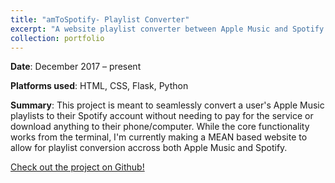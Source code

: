 ```yaml
---
title: "amToSpotify- Playlist Converter"
excerpt: "A website playlist converter between Apple Music and Spotify without having to download anything to your device"
collection: portfolio
---
```


**Date**: December 2017 – present

**Platforms used**: HTML, CSS, Flask, Python

**Summary**: This project is meant to seamlessly convert a user's Apple Music playlists to their Spotify account without needing to pay for the service or download anything to their phone/computer. While the core functionality works from the terminal, I'm currently making a MEAN based website to allow for playlist conversion accross both Apple Music and Spotify. 

[Check out the project on Github!](https://github.com/Vumz/amToSpotify)



